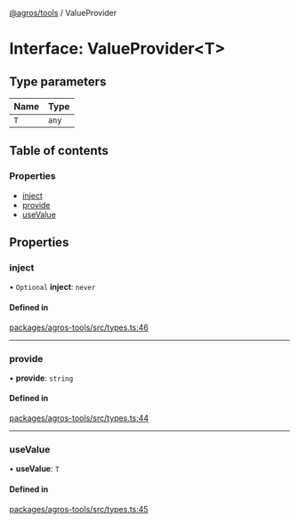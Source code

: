 [@agros/tools](../index.md) / ValueProvider

# Interface: ValueProvider<T\>

## Type parameters

| Name | Type |
| :------ | :------ |
| `T` | `any` |

## Table of contents

### Properties

- [inject](ValueProvider.md#inject)
- [provide](ValueProvider.md#provide)
- [useValue](ValueProvider.md#usevalue)

## Properties

### <a id="inject" name="inject"></a> inject

• `Optional` **inject**: `never`

#### Defined in

[packages/agros-tools/src/types.ts:46](https://github.com/agrosjs/agros/blob/f5a170d/packages/agros-tools/src/types.ts#L46)

___

### <a id="provide" name="provide"></a> provide

• **provide**: `string`

#### Defined in

[packages/agros-tools/src/types.ts:44](https://github.com/agrosjs/agros/blob/f5a170d/packages/agros-tools/src/types.ts#L44)

___

### <a id="usevalue" name="usevalue"></a> useValue

• **useValue**: `T`

#### Defined in

[packages/agros-tools/src/types.ts:45](https://github.com/agrosjs/agros/blob/f5a170d/packages/agros-tools/src/types.ts#L45)
